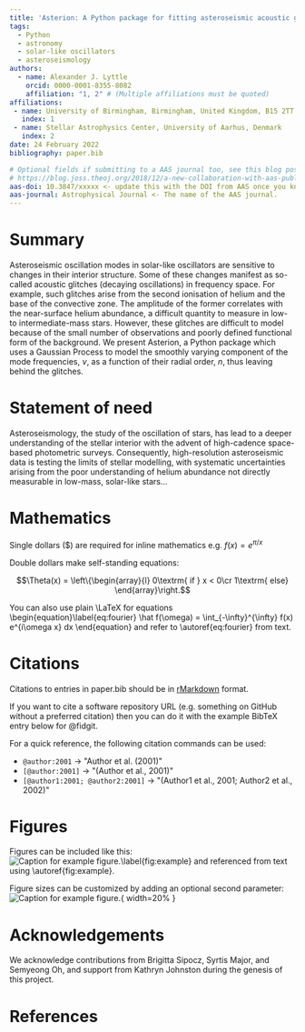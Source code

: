 ```yaml
---
title: 'Asterion: A Python package for fitting asteroseismic acoustic glitches'
tags:
  - Python
  - astronomy
  - solar-like oscillators
  - asteroseismology
authors:
  - name: Alexander J. Lyttle
    orcid: 0000-0001-8355-8082
    affiliation: "1, 2" # (Multiple affiliations must be quoted)
affiliations:
 - name: University of Birmingham, Birmingham, United Kingdom, B15 2TT
   index: 1
 - name: Stellar Astrophysics Center, University of Aarhus, Denmark
   index: 2
date: 24 February 2022
bibliography: paper.bib

# Optional fields if submitting to a AAS journal too, see this blog post:
# https://blog.joss.theoj.org/2018/12/a-new-collaboration-with-aas-publishing
aas-doi: 10.3847/xxxxx <- update this with the DOI from AAS once you know it.
aas-journal: Astrophysical Journal <- The name of the AAS journal.
---
```


# Summary

Asteroseismic oscillation modes in solar-like oscillators are sensitive to
changes in their interior structure. Some of these changes manifest as
so-called acoustic glitches (decaying oscillations) in frequency space. For
example, such glitches arise from the second ionisation of helium and the base
of the convective zone. The amplitude of the former correlates with the
near-surface helium abundance, a difficult quantity to measure in low- to
intermediate-mass stars. However, these glitches are difficult to model because
of the small number of observations and poorly defined functional form of the background. We present Asterion, a Python package which uses a Gaussian Process
to model the smoothly varying component of the mode frequencies, $\nu$, as a
function of their radial order, $n$, thus leaving behind the glitches.

# Statement of need

Asteroseismology, the study of the oscillation of stars, has lead to a deeper
understanding of the stellar interior with the advent of high-cadence
space-based photometric surveys. Consequently, high-resolution asteroseismic
data is testing the limits of stellar modelling, with systematic uncertainties
arising from the poor understanding of helium abundance not directly measurable
in low-mass, solar-like stars...

# Mathematics

Single dollars ($) are required for inline mathematics e.g. $f(x) = e^{\pi/x}$

Double dollars make self-standing equations:

$$\Theta(x) = \left\{\begin{array}{l}
0\textrm{ if } x < 0\cr
1\textrm{ else}
\end{array}\right.$$

You can also use plain \LaTeX for equations
\begin{equation}\label{eq:fourier}
\hat f(\omega) = \int_{-\infty}^{\infty} f(x) e^{i\omega x} dx
\end{equation}
and refer to \autoref{eq:fourier} from text.

# Citations

Citations to entries in paper.bib should be in
[rMarkdown](http://rmarkdown.rstudio.com/authoring_bibliographies_and_citations.html)
format.

If you want to cite a software repository URL (e.g. something on GitHub without a preferred
citation) then you can do it with the example BibTeX entry below for @fidgit.

For a quick reference, the following citation commands can be used:
- `@author:2001`  ->  "Author et al. (2001)"
- `[@author:2001]` -> "(Author et al., 2001)"
- `[@author1:2001; @author2:2001]` -> "(Author1 et al., 2001; Author2 et al., 2002)"

# Figures

Figures can be included like this:
![Caption for example figure.\label{fig:example}](figure.png)
and referenced from text using \autoref{fig:example}.

Figure sizes can be customized by adding an optional second parameter:
![Caption for example figure.](figure.png){ width=20% }

# Acknowledgements

We acknowledge contributions from Brigitta Sipocz, Syrtis Major, and Semyeong
Oh, and support from Kathryn Johnston during the genesis of this project.

# References